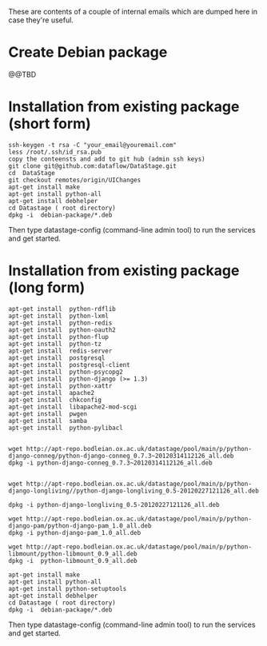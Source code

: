 These are contents of a couple of internal emails which are dumped here in case they're useful.

# Create Debian package

@@TBD

# Installation from existing package (short form)

    ssh-keygen -t rsa -C "your_email@youremail.com"
    less /root/.ssh/id_rsa.pub 
    copy the conteensts and add to git hub (admin ssh keys)
    git clone git@github.com:dataflow/DataStage.git
    cd  DataStage
    git checkout remotes/origin/UIChanges
    apt-get install make
    apt-get install python-all
    apt-get install debhelper
    cd Datastage ( root directory)
    dpkg -i  debian-package/*.deb
 
Then type datastage-config (command-line admin tool)  to run the services and get started.

# Installation from existing package (long form)

    apt-get install  python-rdflib 
    apt-get install  python-lxml 
    apt-get install  python-redis 
    apt-get install  python-oauth2 
    apt-get install  python-flup 
    apt-get install  python-tz 
    apt-get install  redis-server 
    apt-get install  postgresql 
    apt-get install  postgresql-client
    apt-get install  python-psycopg2 
    apt-get install  python-django (>= 1.3) 
    apt-get install  python-xattr 
    apt-get install  apache2
    apt-get install  chkconfig 
    apt-get install  libapache2-mod-scgi 
    apt-get install  pwgen 
    apt-get install  samba 
    apt-get install  python-pylibacl 


    wget http://apt-repo.bodleian.ox.ac.uk/datastage/pool/main/p/python-django-conneg/python-django-conneg_0.7.3~20120314112126_all.deb
    dpkg -i python-django-conneg_0.7.3~20120314112126_all.deb


    wget http://apt-repo.bodleian.ox.ac.uk/datastage/pool/main/p/python-django-longliving//python-django-longliving_0.5-20120227121126_all.deb

    dpkg -i python-django-longliving_0.5-20120227121126_all.deb

    wget http://apt-repo.bodleian.ox.ac.uk/datastage/pool/main/p/python-django-pam/python-django-pam_1.0_all.deb
    dpkg -i python-django-pam_1.0_all.deb

    wget http://apt-repo.bodleian.ox.ac.uk/datastage/pool/main/p/python-libmount/python-libmount_0.9_all.deb
    dpkg -i  python-libmount_0.9_all.deb

    apt-get install make
    apt-get install python-all
    apt-get install python-setuptools
    apt-get install debhelper
    cd Datastage ( root directory)
    dpkg -i  debian-package/*.deb
 
Then type datastage-config (command-line admin tool)  to run the services and get started.
